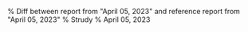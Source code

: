 % Diff between report from "April 05, 2023" and reference report from "April 05, 2023"
% Strudy
% April 05, 2023


